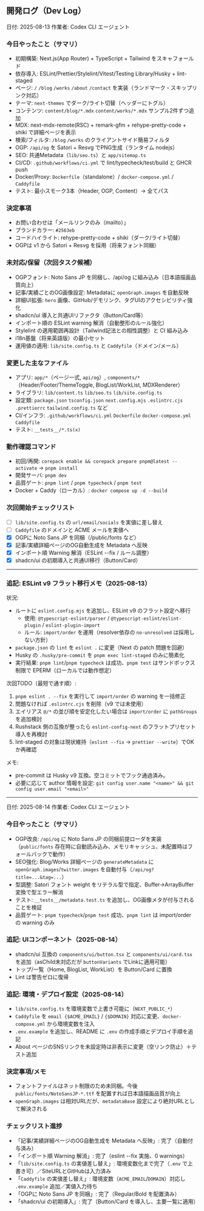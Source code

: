 ## 開発ログ（Dev Log）

日付: 2025-08-13
作業者: Codex CLI エージェント

### 今日やったこと（サマリ）

- 初期構築: Next.js(App Router) + TypeScript + Tailwind をスキャフォールド
- 依存導入: ESLint/Prettier/Stylelint/Vitest/Testing Library/Husky + lint-staged
- ページ: `/` `/blog` `/works` `/about` `/contact` を実装（ランドマーク・スキップリンク対応）
- テーマ: `next-themes` でダーク/ライト切替（ヘッダーにトグル）
- コンテンツ: `content/blog/*.mdx` `content/works/*.mdx` サンプル2件ずつ追加
- MDX: next-mdx-remote(RSC) + remark-gfm + rehype-pretty-code + shiki で詳細ページを表示
- 検索/フィルタ: `/blog` `/works` のクライアントサイド簡易フィルタ
- OGP: `/api/og` を Satori + Resvg でPNG生成（ランタイム nodejs）
- SEO: 共通Metadata（`lib/seo.ts`）と `app/sitemap.ts`
- CI/CD: `.github/workflows/ci.yml` で lint/typecheck/test/build と GHCR push
- Docker/Proxy: `Dockerfile`（standalone）/ `docker-compose.yml` / `Caddyfile`
- テスト: 最小スモーク3本（Header, OGP, Content）→ 全てパス

### 決定事項

- お問い合わせは「メールリンクのみ（mailto）」
- ブランドカラー: `#2563eb`
- コードハイライト: rehype-pretty-code + shiki（ダーク/ライト切替）
- OGPは v1 から Satori + Resvg を採用（将来フォント同梱）

### 未対応/保留（次回タスク候補）

- OGPフォント: Noto Sans JP を同梱し、/api/og に組み込み（日本語描画品質向上）
- 記事/実績ごとのOG画像設定: Metadataに `openGraph.images` を自動反映
- 詳細UI拡張: `hero` 画像、GitHub/デモリンク、タグUIのアクセシビリティ強化
- shadcn/ui 導入と共通UIリファクタ（Button/Card等）
- インポート順の ESLint warning 解消（自動整形のルール強化）
- Stylelint の適用範囲再設計（Tailwind記法との相性調整）と CI 組み込み
- i18n基盤（将来英語版）の最小セット
- 運用値の適用: `lib/site.config.ts` と `Caddyfile`（ドメイン/メール）

### 変更した主なファイル

- アプリ: `app/*`（ページ一式, `api/og`）, `components/*`（Header/Footer/ThemeToggle, BlogList/WorkList, MDXRenderer）
- ライブラリ: `lib/content.ts` `lib/seo.ts` `lib/site.config.ts`
- 設定類: `package.json` `tsconfig.json` `next.config.mjs` `.eslintrc.cjs` `.prettierrc` `tailwind.config.ts` など
- CI/インフラ: `.github/workflows/ci.yml` `Dockerfile` `docker-compose.yml` `Caddyfile`
- テスト: `__tests__/*.ts(x)`

### 動作確認コマンド

- 初回/再開: `corepack enable && corepack prepare pnpm@latest --activate` → `pnpm install`
- 開発サーバ: `pnpm dev`
- 品質ゲート: `pnpm lint` / `pnpm typecheck` / `pnpm test`
- Docker + Caddy（ローカル）: `docker compose up -d --build`

### 次回開始チェックリスト

- [ ] `lib/site.config.ts` の `url/email/socials` を実値に差し替え
- [ ] `Caddyfile` のドメインと ACME メールを実値へ
- [x] OGPに Noto Sans JP を同梱（/public/fonts など）
- [x] 記事/実績詳細ページのOG自動生成を Metadata へ反映
- [x] インポート順 Warning 解消（ESLint --fix / ルール調整）
- [x] shadcn/ui の初期導入と共通UI移行（Button/Card）

---

### 追記: ESLint v9 フラット移行メモ（2025-08-13）

状況:

- ルートに `eslint.config.mjs` を追加し、ESLint v9 のフラット設定へ移行
  - 使用: `@typescript-eslint/parser` / `@typescript-eslint/eslint-plugin` / `eslint-plugin-import`
  - ルール: `import/order` を運用（resolver依存の `no-unresolved` は採用しない方針）
- `package.json` の `lint` を `eslint .` に変更（Next の patch 問題を回避）
- Husky の `.husky/pre-commit` を `pnpm exec lint-staged` のみに簡素化
- 実行結果: `pnpm lint`/`pnpm typecheck` は成功、`pnpm test` はサンドボックス制限で EPERM（ローカルでは動作想定）

次回TODO（最短で通す順）:

1. `pnpm eslint . --fix` を実行して `import/order` の warning を一括修正
2. 問題なければ `.eslintrc.cjs` を削除（v9 では未使用）
3. エイリアス `@/*` の並び順を安定化したい場合は `import/order` に `pathGroups` を追加検討
4. Rushstack 側の互換が整ったら `eslint-config-next` のフラットプリセット導入を再検討
5. lint-staged の対象は現状維持（`eslint --fix` → `prettier --write`）でOKか再確認

メモ:

- pre-commit は Husky v9 互換。空コミットでフック通過済み。
- 必要に応じて author 情報を設定: `git config user.name "<name>" && git config user.email "<email>"`

---

日付: 2025-08-14
作業者: Codex CLI エージェント

### 今日やったこと（サマリ）

- OGP改良: `/api/og` に Noto Sans JP の同梱前提ローダを実装（`public/fonts` 存在時に自動読み込み、メモリキャッシュ、未配置時はフォールバックで動作）
- SEO強化: Blog/Works 詳細ページの `generateMetadata` に `openGraph.images`/`twitter.images` を自動付与（`/api/og?title=...&tag=...`）
- 型調整: Satori フォント weight をリテラル型で指定、Buffer→ArrayBuffer 変換で型エラー解消
- テスト: `__tests__/metadata.test.ts` を追加し、OG画像メタが付与されることを検証
- 品質ゲート: `pnpm typecheck`/`pnpm test` 成功、`pnpm lint` は import/order の warning のみ

### 追記: UIコンポーネント（2025-08-14）

- shadcn/ui 互換の `components/ui/button.tsx` と `components/ui/card.tsx` を追加（asChild未対応だが `buttonVariants` でLinkに適用可能）
- トップ/一覧（Home, BlogList, WorkList）を Button/Card に置換
- Lint は警告ゼロに復帰

### 追記: 環境・デプロイ設定（2025-08-14）

- `lib/site.config.ts` を環境変数で上書き可能に（`NEXT_PUBLIC_*`）
- `Caddyfile` を `email {$ACME_EMAIL}` / `{$DOMAIN}` 対応に変更、`docker-compose.yml` から環境変数を注入
- `.env.example` を追加し、README に `.env` の作成手順とデプロイ手順を追記
- About ページのSNSリンクを未設定時は非表示に変更（空リンク防止）＋テスト追加

### 決定事項/メモ

- フォントファイルはネット制限のため未同梱。今後 `public/fonts/NotoSansJP-*.ttf` を配置すれば日本語描画品質が向上
- `openGraph.images` は相対URLだが、`metadataBase` 設定により絶対URLとして解決される

### チェックリスト進捗

- 「記事/実績詳細ページのOG自動生成を Metadata へ反映」: 完了（自動付与済み）
- 「インポート順 Warning 解消」: 完了（eslint --fix 実施、0 warnings）
- 「`lib/site.config.ts` の実値差し替え」: 環境変数化まで完了（`.env` で上書き可）／SiteURLとGitHubは入力済み
- 「`Caddyfile` の実値差し替え」: 環境変数（`ACME_EMAIL`/`DOMAIN`）対応し `.env.example` 追加／実値入力待ち
- 「OGPに Noto Sans JP を同梱」: 完了（Regular/Bold を配置済み）
- 「shadcn/ui の初期導入」: 完了（Button/Card を導入し、主要一覧に適用）
